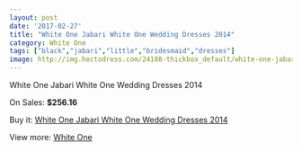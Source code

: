 ```yaml
---
layout: post
date: '2017-02-27'
title: "White One Jabari White One Wedding Dresses 2014"
category: White One
tags: ["black","jabari","little","bridesmaid","dresses"]
image: http://img.hectodress.com/24108-thickbox_default/white-one-jabari-white-one-wedding-dresses-2014.jpg
---
```

White One Jabari White One Wedding Dresses 2014

On Sales: **$256.16**
<a href="https://www.hectodress.com/white-one/11124-white-one-jabari-white-one-wedding-dresses-2014.html"><amp-img layout="responsive" width="600" height="600" src="//img.hectodress.com/24108-thickbox_default/white-one-jabari-white-one-wedding-dresses-2014.jpg" alt="White One Jabari White One Wedding Dresses 2014 0" /></a>
<a href="https://www.hectodress.com/white-one/11124-white-one-jabari-white-one-wedding-dresses-2014.html"><amp-img layout="responsive" width="600" height="600" src="//img.hectodress.com/24110-thickbox_default/white-one-jabari-white-one-wedding-dresses-2014.jpg" alt="White One Jabari White One Wedding Dresses 2014 1" /></a>
<a href="https://www.hectodress.com/white-one/11124-white-one-jabari-white-one-wedding-dresses-2014.html"><amp-img layout="responsive" width="600" height="600" src="//img.hectodress.com/24109-thickbox_default/white-one-jabari-white-one-wedding-dresses-2014.jpg" alt="White One Jabari White One Wedding Dresses 2014 2" /></a>

Buy it: [White One Jabari White One Wedding Dresses 2014](https://www.hectodress.com/white-one/11124-white-one-jabari-white-one-wedding-dresses-2014.html "White One Jabari White One Wedding Dresses 2014")

View more: [White One](https://www.hectodress.com/177-white-one "White One")